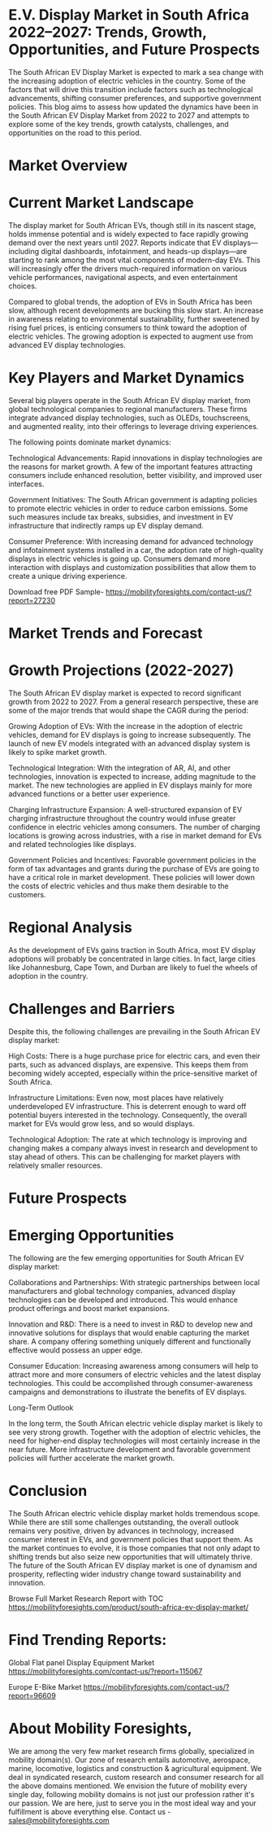 # E.V. Display Market in South Africa 2022–2027: Trends, Growth, Opportunities, and Future Prospects

The South African EV Display Market is expected to mark a sea change with the increasing adoption of electric vehicles in the country. Some of the factors that will drive this transition include factors such as technological advancements, shifting consumer preferences, and supportive government policies. This blog aims to assess how updated the dynamics have been in the South African EV Display Market from 2022 to 2027 and attempts to explore some of the key trends, growth catalysts, challenges, and opportunities on the road to this period.

# Market Overview

# Current Market Landscape

The display market for South African EVs, though still in its nascent stage, holds immense potential and is widely expected to face rapidly growing demand over the next years until 2027. Reports indicate that EV displays—including digital dashboards, infotainment, and heads-up displays—are starting to rank among the most vital components of modern-day EVs. This will increasingly offer the drivers much-required information on various vehicle performances, navigational aspects, and even entertainment choices.

Compared to global trends, the adoption of EVs in South Africa has been slow, although recent developments are bucking this slow start. An increase in awareness relating to environmental sustainability, further sweetened by rising fuel prices, is enticing consumers to think toward the adoption of electric vehicles. The growing adoption is expected to augment use from advanced EV display technologies.

# Key Players and Market Dynamics

Several big players operate in the South African EV display market, from global technological companies to regional manufacturers. These firms integrate advanced display technologies, such as OLEDs, touchscreens, and augmented reality, into their offerings to leverage driving experiences.

The following points dominate market dynamics:

Technological Advancements: Rapid innovations in display technologies are the reasons for market growth. A few of the important features attracting consumers include enhanced resolution, better visibility, and improved user interfaces.

Government Initiatives: The South African government is adapting policies to promote electric vehicles in order to reduce carbon emissions. Some such measures include tax breaks, subsidies, and investment in EV infrastructure that indirectly ramps up EV display demand.

Consumer Preference: With increasing demand for advanced technology and infotainment systems installed in a car, the adoption rate of high-quality displays in electric vehicles is going up. Consumers demand more interaction with displays and customization possibilities that allow them to create a unique driving experience.

Download free PDF Sample- https://mobilityforesights.com/contact-us/?report=27230

# Market Trends and Forecast

# Growth Projections (2022-2027)

The South African EV display market is expected to record significant growth from 2022 to 2027. From a general research perspective, these are some of the major trends that would shape the CAGR during the period:

Growing Adoption of EVs: With the increase in the adoption of electric vehicles, demand for EV displays is going to increase subsequently. The launch of new EV models integrated with an advanced display system is likely to spike market growth.

Technological Integration: With the integration of AR, AI, and other technologies, innovation is expected to increase, adding magnitude to the market. The new technologies are applied in EV displays mainly for more advanced functions or a better user experience.

Charging Infrastructure Expansion: A well-structured expansion of EV charging infrastructure throughout the country would infuse greater confidence in electric vehicles among consumers. The number of charging locations is growing across industries, with a rise in market demand for EVs and related technologies like displays.

Government Policies and Incentives: Favorable government policies in the form of tax advantages and grants during the purchase of EVs are going to have a critical role in market development. These policies will lower down the costs of electric vehicles and thus make them desirable to the customers.

# Regional Analysis

As the development of EVs gains traction in South Africa, most EV display adoptions will probably be concentrated in large cities. In fact, large cities like Johannesburg, Cape Town, and Durban are likely to fuel the wheels of adoption in the country.

# Challenges and Barriers

Despite this, the following challenges are prevailing in the South African EV display market:

High Costs: There is a huge purchase price for electric cars, and even their parts, such as advanced displays, are expensive. This keeps them from becoming widely accepted, especially within the price-sensitive market of South Africa.

Infrastructure Limitations: Even now, most places have relatively underdeveloped EV infrastructure. This is deterrent enough to ward off potential buyers interested in the technology. Consequently, the overall market for EVs would grow less, and so would displays.

Technological Adoption: The rate at which technology is improving and changing makes a company always invest in research and development to stay ahead of others. This can be challenging for market players with relatively smaller resources.

# Future Prospects

# Emerging Opportunities

The following are the few emerging opportunities for South African EV display market:

Collaborations and Partnerships: With strategic partnerships between local manufacturers and global technology companies, advanced display technologies can be developed and introduced. This would enhance product offerings and boost market expansions.

Innovation and R&D: There is a need to invest in R&D to develop new and innovative solutions for displays that would enable capturing the market share. A company offering something uniquely different and functionally effective would possess an upper edge.

Consumer Education: Increasing awareness among consumers will help to attract more and more consumers of electric vehicles and the latest display technologies. This could be accomplished through consumer-awareness campaigns and demonstrations to illustrate the benefits of EV displays.

Long-Term Outlook

In the long term, the South African electric vehicle display market is likely to see very strong growth. Together with the adoption of electric vehicles, the need for higher-end display technologies will most certainly increase in the near future. More infrastructure development and favorable government policies will further accelerate the market growth.

# Conclusion

The South African electric vehicle display market holds tremendous scope. While there are still some challenges outstanding, the overall outlook remains very positive, driven by advances in technology, increased consumer interest in EVs, and government policies that support them. As the market continues to evolve, it is those companies that not only adapt to shifting trends but also seize new opportunities that will ultimately thrive. The future of the South African EV display market is one of dynamism and prosperity, reflecting wider industry change toward sustainability and innovation.

Browse Full Market Research Report with TOC https://mobilityforesights.com/product/south-africa-ev-display-market/

# Find Trending Reports:

Global Flat panel Display Equipment Market https://mobilityforesights.com/contact-us/?report=115067


Europe E-Bike Market https://mobilityforesights.com/contact-us/?report=96609





# About Mobility Foresights,
We are among the very few market research firms globally, specialized in mobility domain(s). Our zone of research entails automotive, aerospace, marine, locomotive, logistics and construction & agricultural equipment. We deal in syndicated research, custom research and consumer research for all the above domains mentioned.
We envision the future of mobility every single day, following mobility domains is not just our profession rather it's our passion. We are here, just to serve you in the most ideal way and your fulfillment is above everything else. Contact us -  sales@mobilityforesights.com
